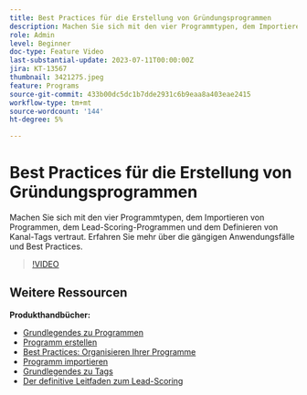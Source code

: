 ```yaml
---
title: Best Practices für die Erstellung von Gründungsprogrammen
description: Machen Sie sich mit den vier Programmtypen, dem Importieren von Programmen, dem Lead-Scoring-Programmen und dem Definieren von Kanal-Tags vertraut. Erfahren Sie mehr über die gängigen Anwendungsfälle und Best Practices.
role: Admin
level: Beginner
doc-type: Feature Video
last-substantial-update: 2023-07-11T00:00:00Z
jira: KT-13567
thumbnail: 3421275.jpeg
feature: Programs
source-git-commit: 433b00dc5dc1b7dde2931c6b9eaa8a403eae2415
workflow-type: tm+mt
source-wordcount: '144'
ht-degree: 5%

---
```



# Best Practices für die Erstellung von Gründungsprogrammen

Machen Sie sich mit den vier Programmtypen, dem Importieren von Programmen, dem Lead-Scoring-Programmen und dem Definieren von Kanal-Tags vertraut. Erfahren Sie mehr über die gängigen Anwendungsfälle und Best Practices.

>[!VIDEO](https://video.tv.adobe.com/v/3421275/?learn=on)

## Weitere Ressourcen

**Produkthandbücher:**

* [Grundlegendes zu Programmen](https://experienceleague.adobe.com/docs/marketo/using/product-docs/core-marketo-concepts/programs/creating-programs/understanding-programs.html)
* [Programm erstellen](https://experienceleague.adobe.com/docs/marketo/using/product-docs/core-marketo-concepts/programs/creating-programs/create-a-program.html)
* [Best Practices: Organisieren Ihrer Programme](https://experienceleague.adobe.com/docs/marketo/using/product-docs/core-marketo-concepts/programs/working-with-programs/best-practice-how-to-organize-your-programs.html)
* [Programm importieren](https://experienceleague.adobe.com/docs/marketo/using/product-docs/core-marketo-concepts/programs/working-with-programs/import-a-program.html)
* [Grundlegendes zu Tags](https://experienceleague.adobe.com/docs/marketo/using/product-docs/core-marketo-concepts/programs/working-with-programs/understanding-tags.html)
* [Der definitive Leitfaden zum Lead-Scoring](https://business.adobe.com/resources/guides/lead-scoring.html)

